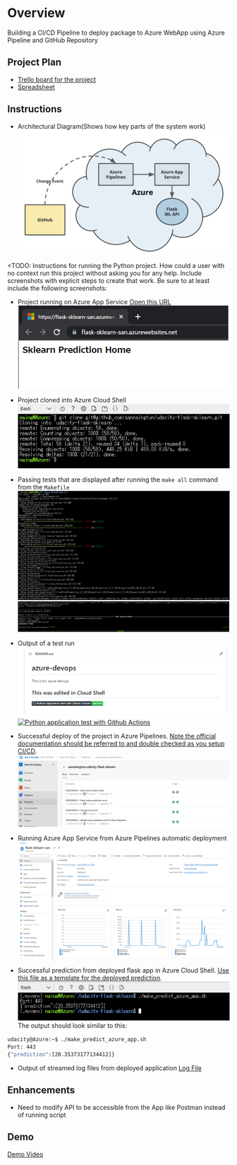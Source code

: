 # Overview

Building a CI/CD Pipeline to deploy package to Azure WebApp using Azure Pipeline and GitHub Repository

## Project Plan

- [Trello board for the project](https://trello.com/b/IyE8zLp5/udacity-project)
- [Spreadsheet](/project-management.xlsx)

## Instructions

- Architectural Diagram(Shows how key parts of the system work)
  ![Architecture](/Screenshots/architecture.png)

<TODO: Instructions for running the Python project. How could a user with no context run this project without asking you for any help. Include screenshots with explicit steps to create that work. Be sure to at least include the following screenshots:

- Project running on Azure App Service
  [Open this URL](https://flask-sklearn-san.azurewebsites.net/)
  ![Running WebApp](/Screenshots/webapp-running.png)
- Project cloned into Azure Cloud Shell
  ![Clone repo](/Screenshots/clone-cloud-shell.png)
- Passing tests that are displayed after running the `make all` command from the `Makefile`
  ![Make all](/Screenshots/make-all-1.png)
  ![Test Result](/Screenshots/make-all-2.png)
- Output of a test run
  ![Test run output](/Screenshots/github-test-pass-on-readme.png)
  [![Python application test with Github Actions](https://github.com/sannaingtun/udacity-flask-sklearn/actions/workflows/main.yml/badge.svg)](https://github.com/sannaingtun/udacity-flask-sklearn/actions/workflows/main.yml)
- Successful deploy of the project in Azure Pipelines. [Note the official documentation should be referred to and double checked as you setup CI/CD](https://docs.microsoft.com/en-us/azure/devops/pipelines/ecosystems/python-webapp?view=azure-devops).
  ![Deployment Result](/Screenshots/pipeline-result-list.png)

- Running Azure App Service from Azure Pipelines automatic deployment
  ![Running App Service](/Screenshots/running-app-service.png)

- Successful prediction from deployed flask app in Azure Cloud Shell. [Use this file as a template for the deployed prediction](https://github.com/udacity/nd082-Azure-Cloud-DevOps-Starter-Code/blob/master/C2-AgileDevelopmentwithAzure/project/starter_files/flask-sklearn/make_predict_azure_app.sh).
  ![Prediction Result](/Screenshots/make-predict.png)
  The output should look similar to this:

```bash
udacity@Azure:~$ ./make_predict_azure_app.sh
Port: 443
{"prediction":[20.35373177134412]}
```

- Output of streamed log files from deployed application
  [Log File](/Logs/2022_09_20_lw0sdlwk0001TB_default_docker.log)
  >

## Enhancements

- Need to modify API to be accessible from the App like Postman instead of running script

## Demo

[Demo Video](https://youtu.be/LDmhIRsGXxA)
